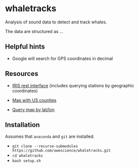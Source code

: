 # whaletracks
Analysis of sound data to detect and track whales.

The data are structured as ...

## Helpful hints

- Google will search for GPS coordinates in decimal

## Resources

- [IRIS rest interface](https://service.iris.edu/irisws/fedcatalog/1/) (includes querying stations by geographic coordinates)

- [Map with US counties](https://www.randymajors.com/p/countygmap.html)
- [Query map by lat/lon](http://ds.iris.edu/gmap/#maxlat=50&maxlon=-124&minlat=38&minlon=-132&network=*&drawingmode=box&planet=earth)


## Installation
Assumes that ``anaconda`` and ``git`` are installed.

- ``git clone --recurse-submodules https://github.com/uwescience/whaletracks.git``
- ``cd whaletracks``
- ``bash setup.sh``
